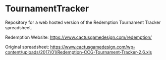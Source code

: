 # TournamentTracker

Repository for a web hosted version of the Redemption Tournament Tracker spreadsheet.

Redemption Website: https://www.cactusgamedesign.com/redemption/

Original spreadsheet: https://www.cactusgamedesign.com/wp-content/uploads/2017/01/Redemption-CCG-Tournament-Tracker-2.6.xls

